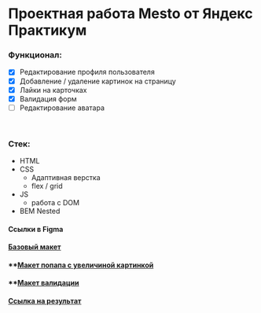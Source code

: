 # Проектная работа Mesto от Яндекс Практикум

### Функционал:
- [x] Редактирование профиля пользователя
- [x] Добавление / удаление картинок на страницу
- [x] Лайки на карточках
- [x] Валидация форм
- [ ] Редактирование аватара

<br>

### Стек:
- HTML
- CSS
  - Адаптивная верстка
  - flex / grid
- JS
  - работа с DOM
- BEM Nested

#### **Ссылки в Figma**
#### **[Базовый макет](https://www.figma.com/file/2cn9N9jSkmxD84oJik7xL7/JavaScript.-Sprint-4?node-id=0%3A1)**
#### **[Макет попапа с увеличиной картинкой](https://www.figma.com/file/bjyvbKKJN2naO0ucURl2Z0/JavaScript.-Sprint-5?node-id=0%3A1)
#### **[Макет валидации](https://www.figma.com/file/kRVLKwYG3d1HGLvh7JFWRT/JavaScript.-Sprint-6?node-id=0%3A1)

#### **[Ссылка на результат](https://broman22.github.io/mesto/)**